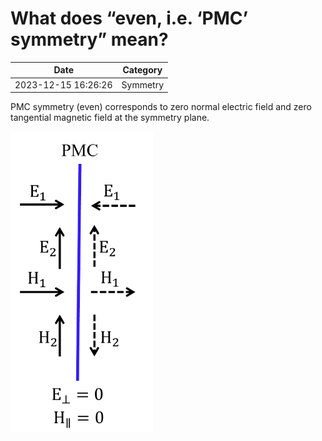 # What does “even, i.e. ‘PMC’ symmetry” mean?

| Date       | Category    |
|------------|-------------|
| 2023-12-15 16:26:26 | Symmetry |


PMC symmetry (even) corresponds to zero normal electric field and zero tangential magnetic field at the symmetry plane.

![](./img/pmc-1.png)